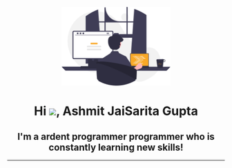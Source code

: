 <p align="center">
    <img src="./coding.svg" alt="Ashmit JaiSarita Gupta" width="50%">
</p>

<div align="center">
<h1> Hi <img src="https://raw.githubusercontent.com/MartinHeinz/MartinHeinz/master/wave.gif" width = "40">, Ashmit JaiSarita Gupta 
<h2>I'm a ardent programmer programmer who is constantly learning new skills!</h2>
</div>
<hr>